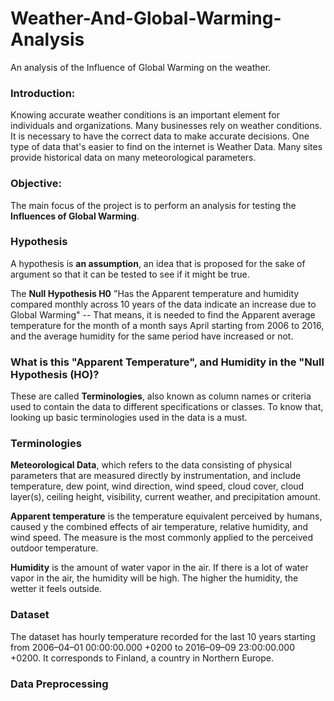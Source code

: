 # Weather-And-Global-Warming-Analysis
An analysis of the Influence of Global Warming on the weather.

### Introduction:

Knowing accurate weather conditions is an important element for individuals and organizations. Many businesses rely on weather conditions. It is necessary to have the correct data to make accurate decisions. One type of data that's easier to find on the internet is Weather Data. Many sites provide historical data on many meteorological parameters.

### Objective:

The main focus of the project is to perform an analysis for testing the <b> Influences of Global Warming</b>.

### Hypothesis

A hypothesis is <b>an assumption</b>, an idea that is proposed for the sake of argument so that it can be tested to see if it might be true.

The <b>Null Hypothesis H0</b> "Has the Apparent temperature and humidity compared monthly across 10 years of the data indicate an increase due to Global Warming" -- That means, it is needed to find the Apparent average temperature for the month of a month says April starting from 2006 to 2016, and the average humidity for the same period have increased or not.

### What is this "Apparent Temperature", and Humidity in the "Null Hypothesis (HO)?

These are called <b>Terminologies</b>, also known as column names or criteria used to contain the data to different specifications or classes. To know that, looking up basic terminologies used in the data is a must.

### Terminologies
<b> Meteorological Data</b>, which refers to the data consisting of physical parameters that are measured directly by instrumentation, and include temperature, dew point, wind direction, wind speed, cloud cover, cloud layer(s), ceiling height, visibility, current weather, and precipitation amount.

<b>Apparent temperature</b> is the temperature equivalent perceived by humans, caused y the combined effects of air temperature, relative humidity, and wind speed. The measure is the most commonly applied to the perceived outdoor temperature.

<b>Humidity</b> is the amount of water vapor in the air. If there is a lot of water vapor in the air, the humidity will be high. The higher the humidity, the wetter it feels outside.

### Dataset

The dataset has hourly temperature recorded for the last 10 years starting from 2006–04–01 00:00:00.000 +0200 to 2016–09–09 23:00:00.000 +0200. It corresponds to Finland, a country in Northern Europe.

### Data Preprocessing